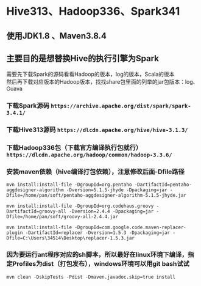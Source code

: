 # Hive313、Hadoop336、Spark341
## 使用JDK1.8 、Maven3.8.4
## 主要目的是想替换Hive的执行引擎为Spark
需要先下载Spark的源码看看Hadoop的版本，log的版本，Scala的版本   
然后再下载对应版本的Hadoop版本，找找share包里面的列举的jar包版本：log、Guava

### 下载Spark源码 `https://archive.apache.org/dist/spark/spark-3.4.1/`
### 下载Hive313源码 `https://dlcdn.apache.org/hive/hive-3.1.3/`
### 下载Hadoop336包（下载官方编译执行包就行） `https://dlcdn.apache.org/hadoop/common/hadoop-3.3.6/`

### 安装maven依赖（hive编译打包依赖），注意修改后面-Dfile路径
```
mvn install:install-file -DgroupId=org.pentaho -DartifactId=pentaho-aggdesigner-algorithm -Dversion=5.1.5-jhyde -Dpackaging=jar -Dfile=/home/pan/soft/pentaho-aggdesigner-algorithm-5.1.5-jhyde.jar

mvn install:install-file -DgroupId=org.codehaus.groovy -DartifactId=groovy-all -Dversion=2.4.4 -Dpackaging=jar -Dfile=/home/pan/soft/groovy-all-2.4.4.jar

mvn install:install-file -DgroupId=com.google.code.maven-replacer-plugin -DartifactId=replacer -Dversion=1.5.3 -Dpackaging=jar -Dfile=C:\Users\34514\Desktop\replacer-1.5.3.jar
```

### 因为要运行ant程序对应的sh脚本，所以最好在linux环境下编译，指定Profiles为dist（打包发布），windows环境可以用git bash试试
```
mvn clean -DskipTests -Pdist -Dmaven.javadoc.skip=true install
```
